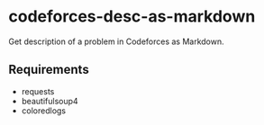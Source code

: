 # codeforces-desc-as-markdown
Get description of a problem in Codeforces as Markdown.

## Requirements

- requests
- beautifulsoup4
- coloredlogs